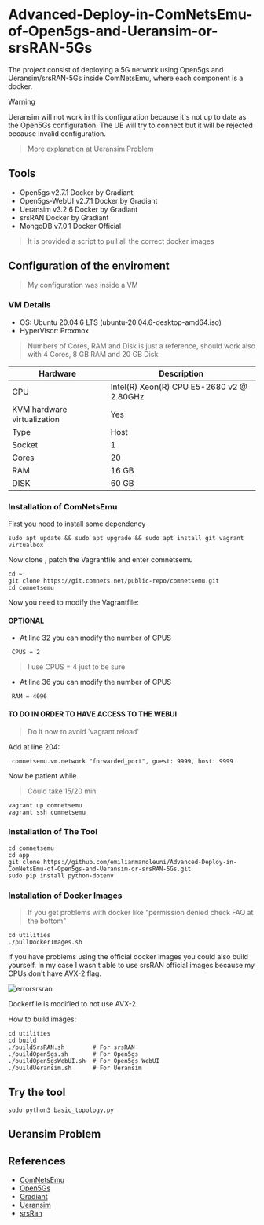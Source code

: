 # Advanced-Deploy-in-ComNetsEmu-of-Open5gs-and-Ueransim-or-srsRAN-5Gs
The project consist of deploying a 5G network using Open5gs and Ueransim/srsRAN-5Gs inside ComNetsEmu, where each component is a docker.

> [!WARNING]
> Ueransim will not work in this configuration because it's not up to date as the Open5Gs configuration. The UE will try to connect but it will be rejected because invalid configuration.

> More explanation at Ueransim Problem
## Tools
* Open5gs v2.7.1 Docker by Gradiant
* Open5gs-WebUI v2.7.1 Docker by Gradiant
* Ueransim v3.2.6 Docker by Gradiant
* srsRAN Docker by Gradiant
* MongoDB v7.0.1 Docker Official 
> It is provided a script to pull all the correct docker images

## Configuration of the enviroment
> My configuration was inside a VM
### VM Details
* OS: Ubuntu 20.04.6 LTS (ubuntu-20.04.6-desktop-amd64.iso)
* HyperVisor: Proxmox
> Numbers of Cores, RAM and Disk is just a reference, should work also with 4 Cores, 8 GB RAM and 20 GB Disk

| Hardware | Description |
| --- | --- |
| CPU | Intel(R) Xeon(R) CPU E5-2680 v2 @ 2.80GHz |
| KVM hardware virtualization | Yes |
| Type | Host |
| Socket | 1 |
| Cores  | 20 |
| RAM    | 16 GB |
| DISK   | 60 GB |

### Installation of ComNetsEmu
First you need to install some dependency
```
sudo apt update && sudo apt upgrade && sudo apt install git vagrant virtualbox
```
Now clone , patch the Vagrantfile and enter comnetsemu
```
cd ~
git clone https://git.comnets.net/public-repo/comnetsemu.git
cd comnetsemu
```
Now you need to modify the Vagrantfile:
#### **OPTIONAL**
* At line 32 you can modify the number of CPUS
```
 CPUS = 2
```
> I use CPUS = 4 just to be sure
* At line 36 you can modify the number of CPUS
```
 RAM = 4096
```
#### **TO DO IN ORDER TO HAVE ACCESS TO THE WEBUI**
> Do it now to avoid 'vagrant reload'

Add at line 204:
```
 comnetsemu.vm.network "forwarded_port", guest: 9999, host: 9999
```
Now be patient while
> Could take 15/20 min
```
vagrant up comnetsemu
vagrant ssh comnetsemu
```
### Installation of The Tool
```
cd comnetsemu
cd app
git clone https://github.com/emilianmanoleuni/Advanced-Deploy-in-ComNetsEmu-of-Open5gs-and-Ueransim-or-srsRAN-5Gs.git
sudo pip install python-dotenv
```
### Installation of Docker Images
> If you get problems with docker like "permission denied check FAQ at the bottom"
```
cd utilities
./pullDockerImages.sh
```
If you have problems using the official docker images you could also build yourself.
In my case I wasn't able to use srsRAN official images because my CPUs don't have AVX-2 flag.

![errorsrsran](https://github.com/user-attachments/assets/ac3809f2-8213-4fe9-8b89-24b7ccb3d6b9)

Dockerfile is modified to not use AVX-2.

How to build images:
```
cd utilities
cd build
./buildSrsRAN.sh        # For srsRAN
./buildOpen5gs.sh       # For Open5gs
./buildOpen5gsWebUI.sh  # For Open5gs WebUI
./buildUeransim.sh      # For Ueransim
```
## Try the tool
```
sudo python3 basic_topology.py
```
## Ueransim Problem
## References
* [ComNetsEmu](https://git.comnets.net/public-repo/comnetsemu)
* [Open5Gs](https://open5gs.org/open5gs/docs/)
* [Gradiant](https://github.com/Gradiant/5g-images)
* [Ueransim](https://github.com/aligungr/UERANSIM)
* [srsRan](https://github.com/srsran/srsRAN_Project)
